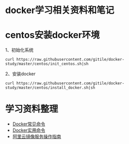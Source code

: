 # docker学习相关资料和笔记

# centos安装docker环境

1、初始化系统

``` powershell?linenums
curl https://raw.githubusercontent.com/gitile/docker-study/master/centos/init_centos.sh|sh
```

2、安装docker

``` powershell?linenums
curl https://raw.githubusercontent.com/gitile/docker-study/master/centos/install_docker.sh|sh
```

# 学习资料整理

- [Docker常见命令](https://github.com/gitile/docker-study/blob/master/docker/1.docker_command.md)
- [Docker实用命令](https://github.com/gitile/docker-study/blob/master/docker/2.docker_operation.md)
- [阿里云镜像服务操作指南](https://github.com/gitile/docker-study/blob/master/docker/3.aliyun_docker_operation.md)


